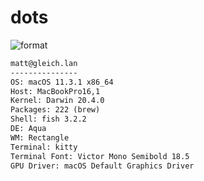 
# dots

![format](https://github.com/Matt-Gleich/dots/workflows/format/badge.svg)

```txt
matt@gleich.lan 
--------------- 
OS: macOS 11.3.1 x86_64 
Host: MacBookPro16,1 
Kernel: Darwin 20.4.0 
Packages: 222 (brew) 
Shell: fish 3.2.2 
DE: Aqua 
WM: Rectangle 
Terminal: kitty 
Terminal Font: Victor Mono Semibold 18.5 
GPU Driver: macOS Default Graphics Driver 
```
